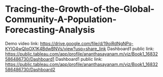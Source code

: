 # Tracing-the-Growth-of-the-Global-Community-A-Population-Forecasting-Analysis
Demo video link:
https://drive.google.com/file/d/19oiRdNgNPq-KYIO4wQIqOX1K4BdwBNVs/view?usp=share_link
Dashboard1 public link:
https://public.tableau.com/app/profile/ananthasayanam.m/viz/Book1_16832586486730/Dashboard1
Dashboard1 public link:
https://public.tableau.com/app/profile/ananthasayanam.m/viz/Book1_16832586486730/Dashboard2
